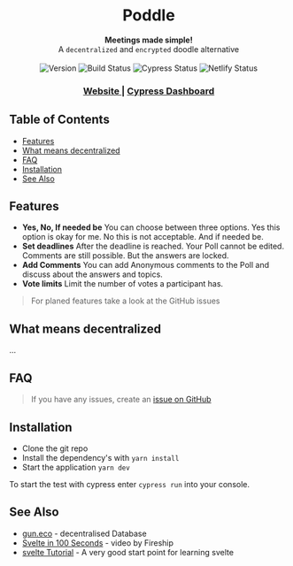 <h1 align="center">Poddle</h1>

<div align="center">
  <strong>Meetings made simple! </strong>
</div>
<div align="center">
  A <code>decentralized</code> and <code>encrypted</code> doodle alternative
</div>

<br />
<!-- badges -->
<div align="center">
  <!-- Version -->
    <img src="https://img.shields.io/badge/Version-alpha-red?style=flat-square"
      alt="Version" />
  <!-- Build Status -->
    <img src="https://img.shields.io/github/checks-status/tetrisiq/poddle/main?style=flat-square"
      alt="Build Status" />
  <!-- Test status -->
    <img src="https://img.shields.io/endpoint?url=https://dashboard.cypress.io/badge/simple/byzw5k&style=flat-square&logo=cypress" alt="Cypress Status" />
  <!-- Netlify Status -->
      <img src="https://api.netlify.com/api/v1/badges/412902dd-d80b-474f-9f66-24619a932a73/deploy-status" alt="Netlify Status" />
</div>

<div align="center">
  <h3>
    <a href="https://poddle.network">
      Website
    </a>
    <span> | </span>
    <a href="https://dashboard.cypress.io/projects/byzw5k/runs">
      Cypress Dashboard
    </a>
  </h3>
</div>


## Table of Contents
- [Features](#features)
- [What means decentralized](#what-means-decentralized)
- [FAQ](#faq)
- [Installation](#installation)
- [See Also](#see-also)

## Features
- **Yes, No, If needed be** You can choose between three options. Yes this option is okay for me. No this is not acceptable. And if needed be.
- **Set deadlines** After the deadline is reached. Your Poll cannot be edited. Comments are still possible. But the answers are locked.
- **Add Comments** You can add Anonymous comments to the Poll and discuss about the answers and topics.
- **Vote limits** Limit the number of votes a participant has.

> For planed features take a look at the GitHub issues

## What means decentralized
...

## FAQ
> If you have any issues, create an [issue on GitHub](https://github.com/TetrisIQ/poddle/issues/new?assignees=&labels=&template=bug_report.md&title=)

## Installation
- Clone the git repo
- Install the dependency's with `yarn install`
- Start the application `yarn dev`

To start the test with cypress enter `cypress run` into your console.

## See Also
- [gun.eco](https://gun.eco) - decentralised Database 
- [Svelte in 100 Seconds](https://www.youtube.com/watch?v=rv3Yq-B8qp4) - video by Fireship
- [svelte Tutorial](https://svelte.dev/tutorial/basics/) - A very good start point for learning svelte
